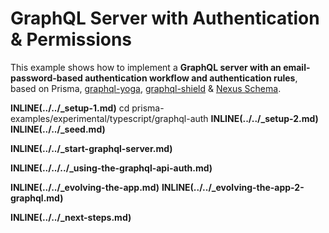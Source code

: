 # GraphQL Server with Authentication & Permissions

This example shows how to implement a **GraphQL server with an email-password-based authentication workflow and authentication rules**, based on Prisma, [graphql-yoga](https://github.com/prisma/graphql-yoga), [graphql-shield](https://github.com/maticzav/graphql-shield) & [Nexus Schema](https://nxs.li/components/standalone/schema).

**INLINE(../../\_setup-1.md)**
cd prisma-examples/experimental/typescript/graphql-auth
**INLINE(../../\_setup-2.md)**
**INLINE(../../\_seed.md)**

**INLINE(../../\_start-graphql-server.md)**

**INLINE(../../../\_using-the-graphql-api-auth.md)**

**INLINE(../../\_evolving-the-app.md)**
**INLINE(../../\_evolving-the-app-2-graphql.md)**

**INLINE(../../\_next-steps.md)**
